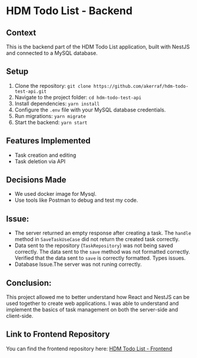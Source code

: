 # HDM Todo List - Backend

## Context

This is the backend part of the HDM Todo List application, built with NestJS and connected to a MySQL database.

## Setup
1. Clone the repository: `git clone https://github.com/akerraf/hdm-todo-test-api.git`
2. Navigate to the project folder: `cd hdm-todo-test-api`
3. Install dependencies: `yarn install`
4. Configure the `.env` file with your MySQL database credentials.
5. Run migrations: `yarn migrate`
6. Start the backend: `yarn start`

## Features Implemented
- Task creation and editing
- Task deletion via API

##  Decisions Made
- We used docker image for Mysql.
- Use tools like Postman to debug and test my code.

## Issue:
- The server returned an empty response after creating a task. The `handle` method in `SaveTaskUseCase` did not return the created task correctly.
- Data sent to the repository (`TaskRepository`) was not being saved correctly. The data sent to the `save` method was not formatted correctly. Verified that the data sent to `save` is correctly formatted. Types issues.
- Database Issue.The server was not runing correctly.

## Conclusion:
This project allowed me to better understand how React and NestJS can be used together to create web applications. I was able to understand and implement the basics of task management on both the server-side and client-side.

## Link to Frontend Repository
You can find the frontend repository here: [HDM Todo List - Frontend](https://github.com/akerraf/hdm-todo-test-web-app)
